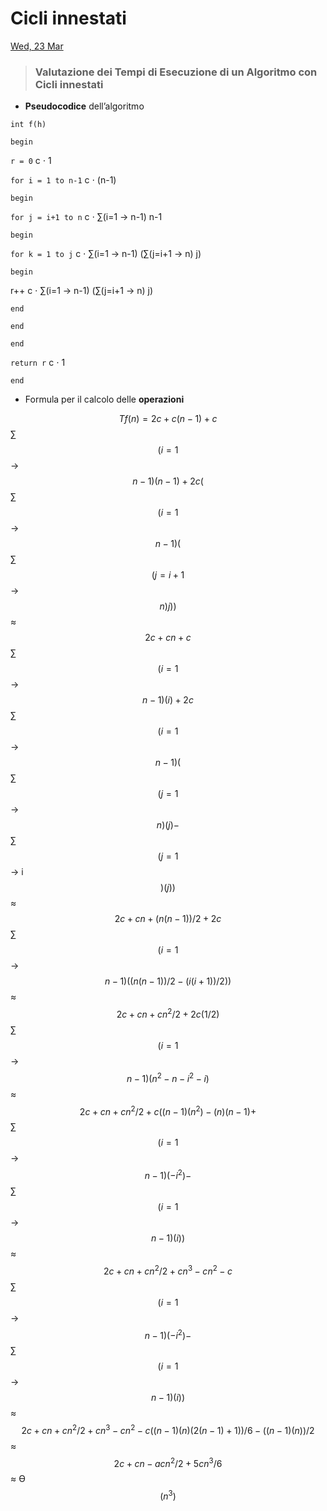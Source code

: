# Cicli innestati

[Wed, 23 Mar](day://2022.03.23)

> ### Valutazione dei Tempi di Esecuzione di un Algoritmo con Cicli innestati

+ **Pseudocodice** dell’algoritmo

`int f(h)`

`begin`

`r = 0`                          c ⋅ 1

`for i = 1 to n-1`                c ⋅ (n-1)

`begin`

`for j = i+1 to n`             c ⋅ ∑(i=1 → n-1) n-1

`begin`

`for k = 1 to j`            c ⋅ ∑(i=1 → n-1) (∑(j=i+1 → n) j)

`begin`

r++                   c ⋅ ∑(i=1 → n-1) (∑(j=i+1 → n) j)

`end`

`end`

`end`

`return r`                        c ⋅ 1

`end`

+ Formula per il calcolo delle **operazioni**

$$Tf (n) = 2c + c(n-1) + c$$ ∑$$(i=1$$ → $$n-1)( n-1) +2c($$∑$$(i=1$$ → $$n-1) ($$∑$$(j=i+1$$ → $$ n) j))$$ ≈ $$2c + cn + c$$∑$$(i=1$$ → $$n-1)(i) + 2c $$∑$$(i=1$$ → $$n-1) ($$∑$$(j=1$$ → $$n)(j) - $$∑$$(j=1 $$→ i$$)(j))$$ ≈ $$2c + cn + (n(n-1))/2 + 2c$$ ∑$$(i=1$$ → $$n-1)((n(n-1))/2 - (i(i+1))/2))$$ ≈ $$2c + cn + cn^2/2 + 2c (1/2) $$∑$$(i=1$$ → $$n-1) (n^2-n-i^2-i)$$ ≈ $$2c + cn + cn^2/2 + c ((n-1)(n^2) - (n)(n-1) + $$∑$$(i=1$$ → $$n-1)(-i^2) -  $$∑$$(i=1$$ → $$ n-1)(i))$$ ≈ $$2c + cn + cn^2/2 + cn^3 - cn^2 - c$$∑$$(i=1$$ → $$n-1)(-i^2) -  $$∑$$(i=1$$ →$$ n-1)(i))$$ ≈ $$2c + cn + cn^2/2 + cn^3 - cn^2 - c ((n-1)(n)(2(n-1)+1))/6 - ((n-1)(n))/2$$ ≈ $$2c + cn  -ac n^2/2 + 5 cn^3/6$$ ≈ ϴ$$(n^3)$$

